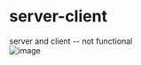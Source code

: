 # server-client
server and client -- not functional    
![image](https://user-images.githubusercontent.com/83570527/161372121-db29a5bb-4993-40b1-9dd8-34cfe6b964df.png)    
